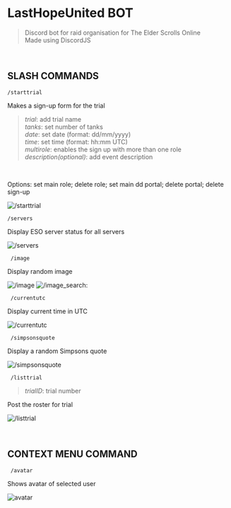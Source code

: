 # LastHopeUnited BOT

> Discord bot for raid organisation for The Elder Scrolls Online  
> Made using DiscordJS

</br>

## **SLASH COMMANDS**

``` /starttrial ```

Makes a sign-up form for the trial
> <i>trial</i>: add trial name  
> <i>tanks</i>: set number of tanks  
> <i>date</i>: set date (format: dd/mm/yyyy)  
> <i>time</i>: set time (format: hh:mm UTC)  
> <i>multirole</i>: enables the sign up with more than one role  
> <i>description(optional)</i>: add event description  

<br>

<p>Options: set main role; delete role; set main dd portal; delete portal; delete sign-up </p>

![/starttrial](screenshots/starttrial.png) 

``` /servers ```

<p>Display ESO server status for all servers</p>

![/servers](screenshots/servers.png)

``` /image```
<p>Display random image </p>

![/image](screenshots/image.png)
![/image_search:](screenshots/image_search.png)

``` /currentutc```

<p>Display current time in UTC</p>

![/currentutc](screenshots/currentutc.png)

``` /simpsonsquote```

<p>Display a random Simpsons quote</p>

![/simpsonsquote](screenshots/simpsonsquote.png)

``` /listtrial```
> <i>trialID</i>: trial number 
<p>Post the roster for trial</p>

![/listtrial](screenshots/listtrial.png)

</br>

## **CONTEXT MENU COMMAND**

``` /avatar```
<p>Shows avatar of selected user</p>

![avatar](screenshots/avatar.png)